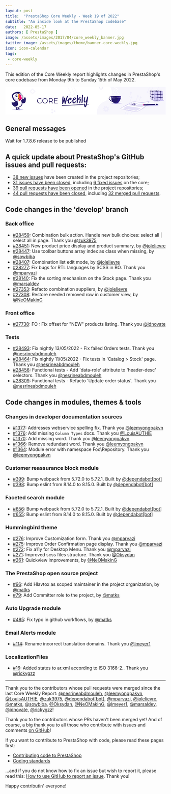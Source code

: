 ```yaml
---
layout: post
title:  "PrestaShop Core Weekly - Week 19 of 2022"
subtitle: "An inside look at the PrestaShop codebase"
date:   2022-05-17
authors: [ PrestaShop ]
image: /assets/images/2017/04/core_weekly_banner.jpg
twitter_image: /assets/images/theme/banner-core-weekly.jpg
icon: icon-calendar
tags:
 - core-weekly
---
```


This edition of the Core Weekly report highlights changes in PrestaShop's core codebase from Monday 9th to Sunday 15th of May 2022.

![Core Weekly banner](/assets/images/2018/12/banner-core-weekly.jpg)

## General messages

Wait for 1.7.8.6 release to be published


## A quick update about PrestaShop's GitHub issues and pull requests:

- [38 new issues](https://github.com/search?q=org%3APrestaShop+is%3Apublic++-repo%3Aprestashop%2Fprestashop.github.io++is%3Aissue+created%3A2022-05-09..2022-05-15) have been created in the project repositories;
- [31 issues have been closed](https://github.com/search?q=org%3APrestaShop+is%3Apublic++-repo%3Aprestashop%2Fprestashop.github.io++is%3Aissue+closed%3A2022-05-09..2022-05-15), including [6 fixed issues](https://github.com/search?q=org%3APrestaShop+is%3Apublic++-repo%3Aprestashop%2Fprestashop.github.io++is%3Aissue+label%3Afixed+closed%3A2022-05-09..2022-05-15) on the core;
- [39 pull requests have been opened](https://github.com/search?q=org%3APrestaShop+is%3Apublic++-repo%3Aprestashop%2Fprestashop.github.io++is%3Apr+created%3A2022-05-09..2022-05-15) in the project repositories;
- [44 pull requests have been closed](https://github.com/search?q=org%3APrestaShop+is%3Apublic++-repo%3Aprestashop%2Fprestashop.github.io++is%3Apr+closed%3A2022-05-09..2022-05-15), including [32 merged pull requests](https://github.com/search?q=org%3APrestaShop+is%3Apublic++-repo%3Aprestashop%2Fprestashop.github.io++is%3Apr+merged%3A2022-05-09..2022-05-15).


## Code changes in the 'develop' branch


### Back office
* [#28459](https://github.com/PrestaShop/PrestaShop/pull/28459): Combination bulk action. Handle new bulk choices: select all | select all in page. Thank you [@zuk3975](https://github.com/zuk3975)
* [#28451](https://github.com/PrestaShop/PrestaShop/pull/28451): New product price display and product summary, by [@jolelievre](https://github.com/jolelievre)
* [#28447](https://github.com/PrestaShop/PrestaShop/pull/28447): Use toolbar buttons array index as class when missing, by [@sowbiba](https://github.com/sowbiba)
* [#28407](https://github.com/PrestaShop/PrestaShop/pull/28407): Combination list edit mode, by [@jolelievre](https://github.com/jolelievre)
* [#28277](https://github.com/PrestaShop/PrestaShop/pull/28277): Fix bugs for RTL languages by SCSS in BO. Thank you [@mparvazi](https://github.com/mparvazi)
* [#28140](https://github.com/PrestaShop/PrestaShop/pull/28140): Fix the sorting mechanism on the Stock page. Thank you [@marsaldev](https://github.com/marsaldev)
* [#27353](https://github.com/PrestaShop/PrestaShop/pull/27353): Refacto combination suppliers, by [@jolelievre](https://github.com/jolelievre)
* [#27308](https://github.com/PrestaShop/PrestaShop/pull/27308): Restore needed removed row in customer view, by [@NeOMakinG](https://github.com/NeOMakinG)


### Front office
* [#27738](https://github.com/PrestaShop/PrestaShop/pull/27738): FO : Fix offset for "NEW" products listing. Thank you [@idnovate](https://github.com/idnovate)


### Tests
* [#28493](https://github.com/PrestaShop/PrestaShop/pull/28493): Fix nightly 13/05/2022 - Fix failed Orders tests. Thank you [@nesrineabdmouleh](https://github.com/nesrineabdmouleh)
* [#28464](https://github.com/PrestaShop/PrestaShop/pull/28464): Fix nightly 11/05/2022 - Fix tests in 'Catalog > Stock' page. Thank you [@nesrineabdmouleh](https://github.com/nesrineabdmouleh)
* [#28456](https://github.com/PrestaShop/PrestaShop/pull/28456): Functional tests - Add 'data-role' attribute to 'header-desc' selectors. Thank you [@nesrineabdmouleh](https://github.com/nesrineabdmouleh)
* [#28309](https://github.com/PrestaShop/PrestaShop/pull/28309): Functional tests - Refacto 'Update order status'. Thank you [@nesrineabdmouleh](https://github.com/nesrineabdmouleh)


## Code changes in modules, themes & tools


### Changes in developer documentation sources
* [#1377](https://github.com/PrestaShop/docs/pull/1377): Addresses webservice spelling fix. Thank you [@leemyongpakvn](https://github.com/leemyongpakvn)
* [#1376](https://github.com/PrestaShop/docs/pull/1376): Add missing `Column Types` docs. Thank you [@LouisAUTHIE](https://github.com/LouisAUTHIE)
* [#1370](https://github.com/PrestaShop/docs/pull/1370): Add missing word. Thank you [@leemyongpakvn](https://github.com/leemyongpakvn)
* [#1366](https://github.com/PrestaShop/docs/pull/1366): Remove redundant word. Thank you [@leemyongpakvn](https://github.com/leemyongpakvn)
* [#1364](https://github.com/PrestaShop/docs/pull/1364): Module error with namespace Foo\Repository. Thank you [@leemyongpakvn](https://github.com/leemyongpakvn)


### Customer reassurance block module
* [#399](https://github.com/PrestaShop/blockreassurance/pull/399): Bump webpack from 5.72.0 to 5.72.1. Built by [@dependabot[bot]](https://github.com/apps/dependabot)
* [#398](https://github.com/PrestaShop/blockreassurance/pull/398): Bump eslint from 8.14.0 to 8.15.0. Built by [@dependabot[bot]](https://github.com/apps/dependabot)


### Faceted search module
* [#656](https://github.com/PrestaShop/ps_facetedsearch/pull/656): Bump webpack from 5.72.0 to 5.72.1. Built by [@dependabot[bot]](https://github.com/apps/dependabot)
* [#655](https://github.com/PrestaShop/ps_facetedsearch/pull/655): Bump eslint from 8.14.0 to 8.15.0. Built by [@dependabot[bot]](https://github.com/apps/dependabot)


### Hummingbird theme
* [#276](https://github.com/PrestaShop/hummingbird/pull/276): Improve Customization form. Thank you [@mparvazi](https://github.com/mparvazi)
* [#275](https://github.com/PrestaShop/hummingbird/pull/275): Improve Order Confirmation page display. Thank you [@mparvazi](https://github.com/mparvazi)
* [#272](https://github.com/PrestaShop/hummingbird/pull/272): Fix a11y for Desktop Menu. Thank you [@mparvazi](https://github.com/mparvazi)
* [#271](https://github.com/PrestaShop/hummingbird/pull/271): Improved scss files structure. Thank you [@Oksydan](https://github.com/Oksydan)
* [#261](https://github.com/PrestaShop/hummingbird/pull/261): Quickview improvements, by [@NeOMakinG](https://github.com/NeOMakinG)


### The PrestaShop open source project
* [#96](https://github.com/PrestaShop/open-source/pull/96): Add Hlavtox as scoped maintainer in the project organization, by [@matks](https://github.com/matks)
* [#79](https://github.com/PrestaShop/open-source/pull/79): Add Committer role to the project, by [@matks](https://github.com/matks)


### Auto Upgrade module
* [#485](https://github.com/PrestaShop/autoupgrade/pull/485): Fix typo in github workflows, by [@matks](https://github.com/matks)


### Email Alerts module
* [#114](https://github.com/PrestaShop/ps_emailalerts/pull/114): Rename incorrect translation domains. Thank you [@lmeyer1](https://github.com/lmeyer1)


### LocalizationFiles
* [#16](https://github.com/PrestaShop/LocalizationFiles/pull/16): Added states to ar.xml according to ISO 3166-2.. Thank you [@rickygzz](https://github.com/rickygzz)


<hr />

Thank you to the contributors whose pull requests were merged since the last Core Weekly Report: [@nesrineabdmouleh](https://github.com/nesrineabdmouleh), [@leemyongpakvn](https://github.com/leemyongpakvn), [@LouisAUTHIE](https://github.com/LouisAUTHIE), [@zuk3975](https://github.com/zuk3975), [@dependabot[bot]](https://github.com/apps/dependabot), [@mparvazi](https://github.com/mparvazi), [@jolelievre](https://github.com/jolelievre), [@matks](https://github.com/matks), [@sowbiba](https://github.com/sowbiba), [@Oksydan](https://github.com/Oksydan), [@NeOMakinG](https://github.com/NeOMakinG), [@lmeyer1](https://github.com/lmeyer1), [@marsaldev](https://github.com/marsaldev), [@idnovate](https://github.com/idnovate), [@rickygzz](https://github.com/rickygzz)!

Thank you to the contributors whose PRs haven't been merged yet! And of course, a big thank you to all those who contribute with issues and comments [on GitHub](https://github.com/PrestaShop/PrestaShop)!

If you want to contribute to PrestaShop with code, please read these pages first:

 * [Contributing code to PrestaShop](https://devdocs.prestashop.com/8/contribute/contribution-guidelines/)
 * [Coding standards](https://devdocs.prestashop.com/8/development/coding-standards/)

...and if you do not know how to fix an issue but wish to report it, please read this: [How to use GitHub to report an issue](https://devdocs.prestashop.com/8/contribute/contribute-reporting-issues/). Thank you!

Happy contributin' everyone!

